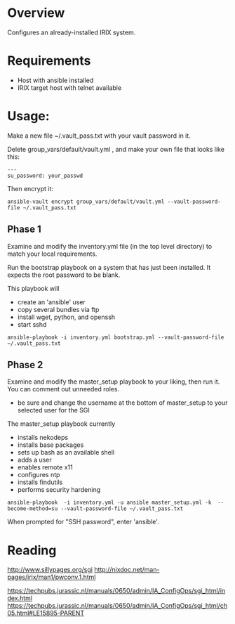 # Overview

Configures an already-installed IRIX system.

# Requirements

* Host with ansible installed
* IRIX target host with telnet available

# Usage:
Make a new file ~/.vault_pass.txt with your vault password in it.

Delete group_vars/default/vault.yml , and make your own file that looks like this:

```
---
su_password: your_passwd
```

Then encrypt it:
```
ansible-vault encrypt group_vars/default/vault.yml --vault-password-file ~/.vault_pass.txt
```

## Phase 1
Examine and modify the inventory.yml file (in the top level directory) to match your local requirements.

Run the bootstrap playbook on a system that has just been installed. It expects the root password to be blank. 

This playbook will 
  * create an 'ansible' user
  * copy several bundles via ftp
  * install wget, python, and openssh
  * start sshd

```
ansible-playbook -i inventory.yml bootstrap.yml --vault-password-file ~/.vault_pass.txt
```


## Phase 2
Examine and modify the master_setup playbook to your liking, then run it. You can comment out unneeded roles.
* be sure and change the username at the bottom of master_setup to your selected user for the SGI

The master_setup playbook currently
  * installs nekodeps
  * installs base packages
  * sets up bash as an available shell
  * adds a user
  * enables remote x11
  * configures ntp
  * installs findutils
  * performs security hardening

```
ansible-playbook  -i inventory.yml -u ansible master_setup.yml -k  --become-method=su --vault-password-file ~/.vault_pass.txt
```
When prompted for "SSH password", enter 'ansible'.



# Reading
http://www.sillypages.org/sgi 
http://nixdoc.net/man-pages/irix/man1/pwconv.1.html

https://techpubs.jurassic.nl/manuals/0650/admin/IA_ConfigOps/sgi_html/index.html
https://techpubs.jurassic.nl/manuals/0650/admin/IA_ConfigOps/sgi_html/ch05.html#LE15895-PARENT